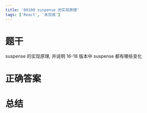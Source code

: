 ```yaml
---
title: '00108 suspense 的实现原理'
tags: ['React', '未完成']
---
```


# 题干

suspense 的实现原理, 并说明 16-18 版本中 suspense 都有哪些变化

# 正确答案



# 总结



<script>
  function func() {

  }
  
</script>